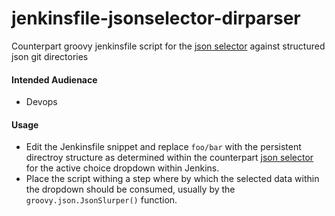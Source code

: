 # jenkinsfile-jsonselector-dirparser
Counterpart groovy jenkinsfile script for the [json selector](https://github.com/Adam-Lechnos/jenkins-multiselect-repo-data) against structured json git directories

#### Intended Audienace
* Devops

#### Usage
*  Edit the Jenkinsfile snippet and replace `foo/bar` with the persistent directroy structure as determined within the counterpart [json selector](https://github.com/Adam-Lechnos/jenkins-multiselect-repo-data) for the active choice dropdown within Jenkins.
*  Place the script withing a step where by which the selected data within the dropdown should be consumed, usually by the `groovy.json.JsonSlurper()` function.
